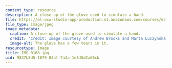 ```yaml
---
content_type: resource
description: A close-up of the glove used to simulate a hand.
file: https://ol-ocw-studio-app-production.s3.amazonaws.com/courses/ec-s06-design-for-demining-spring-2007/9837b8d5107983bf7a3a1e8d5d2a60cb_IMG_0168.jpg
file_type: image/jpeg
image_metadata:
  caption: A close-up of the glove used to simulate a hand.
  credit: 'Credit: Image courtesy of Andrew Brooks and Marta Luczynska.'
  image-alt: The glove has a few tears in it.
resourcetype: Image
title: IMG_0168.jpg
uid: 9837b8d5-1079-83bf-7a3a-1e8d5d2a60cb
---
```

